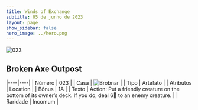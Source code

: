 ```yaml
---
title: Winds of Exchange
subtitle: 05 de junho de 2023
layout: page
show_sidebar: false
hero_image: ../hero.png
---
```


![023](https://mastervault-storage-prod.s3.amazonaws.com/media/card_front/en/600_023_f8060bc08b52_en.png)


## Broken Axe Outpost

|----|----|
| Número | 023 |
| Casa | ![Brobnar](https://archonarcana.com/images/thumb/e/e0/Brobnar.png/22px-Brobnar.png "Brobnar") |
| Tipo | Artefato |
| Atributos | Location |
| Bônus | 1A |
| Texto | Action: Put a friendly creature on the bottom of its owner’s deck. If you do, deal 6 to an enemy creature. |
| Raridade | Incomum |
